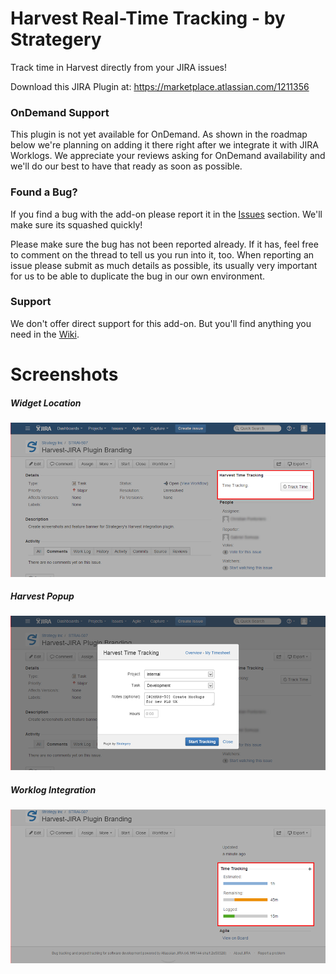 Harvest Real-Time Tracking - by Strategery
=========================

Track time in Harvest directly from your JIRA issues!

Download this JIRA Plugin at: https://marketplace.atlassian.com/1211356

### OnDemand Support
This plugin is not yet available for OnDemand. As shown in the roadmap below we're planning on adding it there right after we integrate it with JIRA Worklogs. We appreciate your reviews asking for OnDemand availability and we'll do our best to have that ready as soon as possible.

### Found a Bug?

If you find a bug with the add-on please report it in the [Issues](https://github.com/Strategery-Inc/jira-harvest-time-tracker/issues) section. We'll make sure its squashed quickly!

Please make sure the bug has not been reported already. If it has, feel free to comment on the thread to tell us you run into it, too. When reporting an issue please submit as much details as possible, its usually very important for us to be able to duplicate the bug in our own environment.

### Support

We don't offer direct support for this add-on. But you'll find anything you need in the [Wiki](https://github.com/Strategery-Inc/jira-harvest-time-tracker/wiki).

# Screenshots

##### Widget Location
![images/Marketplace/20130110/920x450/screen-1-b.png](images/Marketplace/20130110/920x450/screen-1-b.png)

##### Harvest Popup
![images/Marketplace/20130110/920x450/screen-4-b.png](images/Marketplace/20130110/920x450/screen-4-b.png)

##### Worklog Integration
![images/Marketplace/20130110/920x450/screen-3.png](images/Marketplace/20130110/920x450/screen-3.png)
